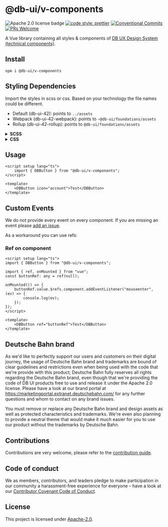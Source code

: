 # @db-ui/v-components

![Apache 2.0 license badge](https://img.shields.io/badge/License-Apache_2.0-blue.svg)
[![code style: prettier](https://img.shields.io/badge/code_style-prettier-ff69b4.svg?style=flat-square)](https://github.com/prettier/prettier)
[![Conventional Commits](https://img.shields.io/badge/Conventional%20Commits-1.0.0-yellow.svg)](https://conventionalcommits.org)
[![PRs Welcome](https://img.shields.io/badge/PRs-welcome-brightgreen.svg?style=flat-square)](https://makeapullrequest.com)

A Vue library containing all styles & components of [DB UX Design System (technical components)](https://github.com/db-ui/mono).

## Install

`npm i @db-ui/v-components`

## Styling Dependencies
Import the styles in scss or css. Based on your technology the file names could be different.

-   Default (db-ui-42): points to `../assets`
-   Webpack (db-ui-42-webpack): points to `~@db-ui/foundations/assets`
-   Rollup (db-ui-42-rollup): points to `@db-ui/foundations/assets`

<details>
  <summary><strong>SCSS</strong></summary>

```scss
// style.scss
@forward "@db-ui/components/build/styles/db-ui-42-rollup";
```

```ts
// main.ts
import "./style.scss";
import "@db-ui/v-components/dist/style.css";
```

</details>
<details>
  <summary><strong>CSS</strong></summary>

```ts
// main.ts
import "@db-ui/components/build/styles/db-ui-42-rollup.css";
import "@db-ui/v-components/dist/style.css";
```

</details>

## Usage

```vue
<script setup lang="ts">
	import { DBButton } from "@db-ui/v-components";
</script>

<template>
    <DBButton icon="account">Test</DBButton>
</template>
```

## Custom Events

We do not provide every event on every component. If you are missing an event please [add an issue](https://github.com/db-ui/mono/issues).

As a workaround you can use refs:

### Ref on component

```vue
<script setup lang="ts">
import { DBButton } from "@db-ui/v-components";

import { ref, onMounted } from "vue";
const buttonRef: any = ref(null);

onMounted(() => {
	buttonRef.value.$refs.component.addEventListener("mouseenter", (ev) => {
		console.log(ev);
	});
});
</script>

<template>
    <DBButton ref="buttonRef">Test</DBButton>
</template>
```

## Deutsche Bahn brand

As we'd like to perfectly support our users and customers on their digital journey, the usage of Deutsche Bahn brand and trademarks are bound of clear guidelines and restrictions even when being used with the code that we're provide with this product; Deutsche Bahn fully reserves all rights regarding the Deutsche Bahn brand, even though that we're providing the code of DB UI products free to use and release it under the Apache 2.0 license.
Please have a look at our brand portal at <https://marketingportal.extranet.deutschebahn.com/> for any further questions and whom to contact on any brand issues.

You must remove or replace any Deutsche Bahn brand and design assets as well as protected characteristics and trademarks. We're even also planning to provide a neutral theme that would make it much easier for you to use our product without the trademarks by Deutsche Bahn.

## Contributions

Contributions are very welcome, please refer to the [contribution guide](https://github.com/db-ui/mono/blob/main/CONTRIBUTING.md).

## Code of conduct

We as members, contributors, and leaders pledge to make participation in our
community a harassment-free experience for everyone – have a look at our [Contributor Covenant Code of Conduct](https://github.com/db-ui/mono/blob/main/CODE-OF-CONDUCT.md).

## License

This project is licensed under [Apache-2.0](LICENSE).
